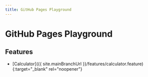 ```yaml
---
title: GitHub Pages Playground
---
```

# GitHub Pages Playground

## Features

- [Calculator]({{ site.mainBranchUrl }}/features/calculator.feature){:target="_blank" rel="noopener"}